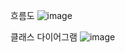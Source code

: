 흐름도
![image](https://user-images.githubusercontent.com/54495841/113382797-5f2fc400-93bd-11eb-9f26-35d4f3031ad3.png)

클래스 다이어그램
![image](https://user-images.githubusercontent.com/54495841/113385775-bb95e200-93c3-11eb-9125-1ef8fb7e7168.png)

